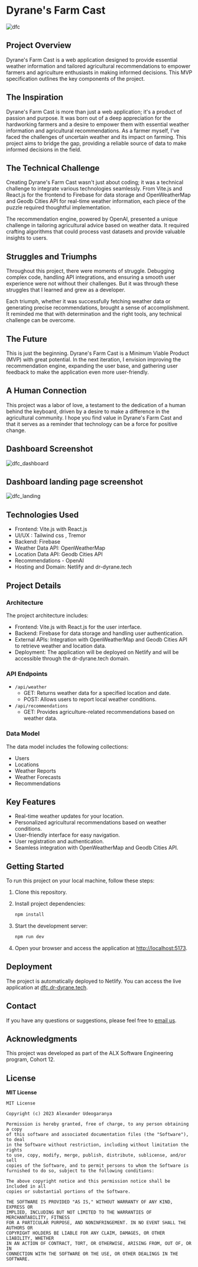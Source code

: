 # Dyrane's Farm Cast

![dfc](public/dfc.png)

## Project Overview

Dyrane's Farm Cast is a web application designed to provide essential weather information and tailored agricultural recommendations to empower farmers and agriculture enthusiasts in making informed decisions. This MVP specification outlines the key components of the project.

## The Inspiration

Dyrane's Farm Cast is more than just a web application; it's a product of passion and purpose. It was born out of a deep appreciation for the hardworking farmers and a desire to empower them with essential weather information and agricultural recommendations. As a farmer myself, I've faced the challenges of uncertain weather and its impact on farming. This project aims to bridge the gap, providing a reliable source of data to make informed decisions in the field.

## The Technical Challenge

Creating Dyrane's Farm Cast wasn't just about coding; it was a technical challenge to integrate various technologies seamlessly. From Vite.js and React.js for the frontend to Firebase for data storage and OpenWeatherMap and Geodb Cities API for real-time weather information, each piece of the puzzle required thoughtful implementation.

The recommendation engine, powered by OpenAI, presented a unique challenge in tailoring agricultural advice based on weather data. It required crafting algorithms that could process vast datasets and provide valuable insights to users.

## Struggles and Triumphs

Throughout this project, there were moments of struggle. Debugging complex code, handling API integrations, and ensuring a smooth user experience were not without their challenges. But it was through these struggles that I learned and grew as a developer.

Each triumph, whether it was successfully fetching weather data or generating precise recommendations, brought a sense of accomplishment. It reminded me that with determination and the right tools, any technical challenge can be overcome.

## The Future

This is just the beginning. Dyrane's Farm Cast is a Minimum Viable Product (MVP) with great potential. In the next iteration, I envision improving the recommendation engine, expanding the user base, and gathering user feedback to make the application even more user-friendly.

## A Human Connection

This project was a labor of love, a testament to the dedication of a human behind the keyboard, driven by a desire to make a difference in the agricultural community. I hope you find value in Dyrane's Farm Cast and that it serves as a reminder that technology can be a force for positive change.

## Dashboard Screenshot

![dfc_dashboard](public/dfc_dashboard.png)

## Dashboard landing page screenshot

![dfc_landing](public/dfc_landing.png)

## Technologies Used

- Frontend: Vite.js with React.js
- UI/UX : Tailwind css , Tremor
- Backend: Firebase
- Weather Data API: OpenWeatherMap
- Location Data API: Geodb Cities API
- Recommendations - OpenAI
- Hosting and Domain: Netlify and dr-dyrane.tech

## Project Details

### Architecture

The project architecture includes:

- Frontend: Vite.js with React.js for the user interface.
- Backend: Firebase for data storage and handling user authentication.
- External APIs: Integration with OpenWeatherMap and Geodb Cities API to retrieve weather and location data.
- Deployment: The application will be deployed on Netlify and will be accessible through the dr-dyrane.tech domain.

### API Endpoints

- `/api/weather`
  - GET: Returns weather data for a specified location and date.
  - POST: Allows users to report local weather conditions.
- `/api/recommendations`
  - GET: Provides agriculture-related recommendations based on weather data.

### Data Model

The data model includes the following collections:

- Users
- Locations
- Weather Reports
- Weather Forecasts
- Recommendations

## Key Features

- Real-time weather updates for your location.
- Personalized agricultural recommendations based on weather conditions.
- User-friendly interface for easy navigation.
- User registration and authentication.
- Seamless integration with OpenWeatherMap and Geodb Cities API.

## Getting Started

To run this project on your local machine, follow these steps:

1. Clone this repository.

2. Install project dependencies:

   ```bash
   npm install
   ```

3. Start the development server:

   ```bash
   npm run dev
   ```

4. Open your browser and access the application at [http://localhost:5173](http://localhost:5173).

## Deployment

The project is automatically deployed to Netlify. You can access the live application at [dfc.dr-dyrane.tech](https://dfc.dr-dyrane.tech).

## Contact

If you have any questions or suggestions, please feel free to [email us](mailto:halodyrane@gmail.com).

## Acknowledgments

This project was developed as part of the ALX Software Engineering program, Cohort 12.

## License

**MIT License**

```plaintext
MIT License

Copyright (c) 2023 Alexander Udeogaranya

Permission is hereby granted, free of charge, to any person obtaining a copy
of this software and associated documentation files (the "Software"), to deal
in the Software without restriction, including without limitation the rights
to use, copy, modify, merge, publish, distribute, sublicense, and/or sell
copies of the Software, and to permit persons to whom the Software is
furnished to do so, subject to the following conditions:

The above copyright notice and this permission notice shall be included in all
copies or substantial portions of the Software.

THE SOFTWARE IS PROVIDED "AS IS," WITHOUT WARRANTY OF ANY KIND, EXPRESS OR
IMPLIED, INCLUDING BUT NOT LIMITED TO THE WARRANTIES OF MERCHANTABILITY, FITNESS
FOR A PARTICULAR PURPOSE, AND NONINFRINGEMENT. IN NO EVENT SHALL THE AUTHORS OR
COPYRIGHT HOLDERS BE LIABLE FOR ANY CLAIM, DAMAGES, OR OTHER LIABILITY, WHETHER
IN AN ACTION OF CONTRACT, TORT, OR OTHERWISE, ARISING FROM, OUT OF, OR IN
CONNECTION WITH THE SOFTWARE OR THE USE, OR OTHER DEALINGS IN THE SOFTWARE.
```